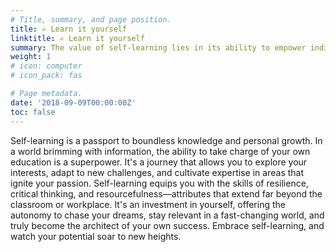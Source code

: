 ```yaml
---
# Title, summary, and page position.
title: ✍️ Learn it yourself
linktitle: ✍️ Learn it yourself
summary: The value of self-learning lies in its ability to empower individuals to acquire knowledge and skills independently, fostering personal growth, adaptability, and lifelong learning.
weight: 1
# icon: computer
# icon_pack: fas

# Page metadata.
date: '2018-09-09T00:00:00Z'
toc: false
---
```


Self-learning is a passport to boundless knowledge and personal growth. In a world brimming with information, the ability to take charge of your own education is a superpower. It's a journey that allows you to explore your interests, adapt to new challenges, and cultivate expertise in areas that ignite your passion. Self-learning equips you with the skills of resilience, critical thinking, and resourcefulness—attributes that extend far beyond the classroom or workplace. It's an investment in yourself, offering the autonomy to chase your dreams, stay relevant in a fast-changing world, and truly become the architect of your own success. Embrace self-learning, and watch your potential soar to new heights.
